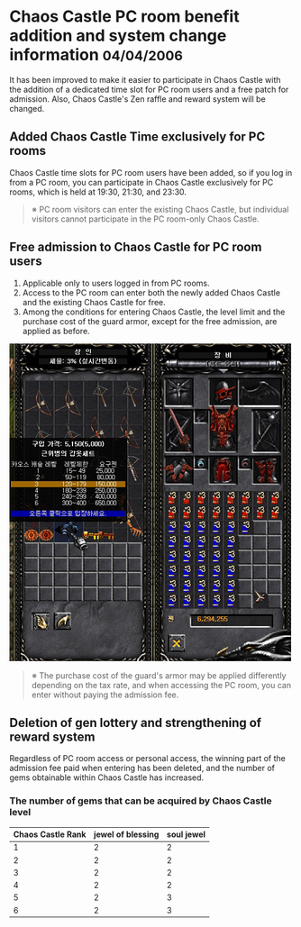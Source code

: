 # Chaos Castle PC room benefit addition and system change information <small>04/04/2006</small>

It has been improved to make it easier to participate in Chaos Castle with the addition of a dedicated time slot for PC room users and a free patch for admission. Also, Chaos Castle's Zen raffle and reward system will be changed.

## Added Chaos Castle Time exclusively for PC rooms

Chaos Castle time slots for PC room users have been added, so if you log in from a PC room, you can participate in Chaos Castle exclusively for PC rooms, which is held at 19:30, 21:30, and 23:30.

> ※ PC room visitors can enter the existing Chaos Castle, but individual visitors cannot participate in the PC room-only Chaos Castle.

## Free admission to Chaos Castle for PC room users

1. Applicable only to users logged in from PC rooms.
2. Access to the PC room can enter both the newly added Chaos Castle and the existing Chaos Castle for free.
3. Among the conditions for entering Chaos Castle, the level limit and the purchase cost of the guard armor, except for the free admission, are applied as before.

![](./img/shot64_a.jpg)

> ※ The purchase cost of the guard's armor may be applied differently depending on the tax rate, and when accessing the PC room, you can enter without paying the admission fee.

## Deletion of gen lottery and strengthening of reward system

Regardless of PC room access or personal access, the winning part of the admission fee paid when entering has been deleted, and the number of gems obtainable within Chaos Castle has increased.

### The number of gems that can be acquired by Chaos Castle level

| Chaos Castle Rank | jewel of blessing | soul jewel |
| ----------------- | ----------------- | ---------- |
| 1                 | 2                 | 2          |
| 2                 | 2                 | 2          |
| 3                 | 2                 | 2          |
| 4                 | 2                 | 2          |
| 5                 | 2                 | 3          |
| 6                 | 2                 | 3          |
